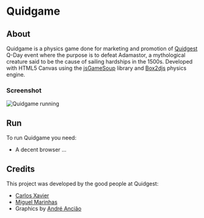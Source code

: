 # Quidgame

## About
Quidgame is a physics game done for marketing and promotion of [Quidgest][0] Q-Day event where the purpose is to defeat Adamastor, a mythological creature said to be the cause of sailing hardships in the 1500s. Developed with HTML5 Canvas using the [jsGameSoup][1] library and [Box2djs][2] physics engine.

### Screenshot
![Quidgame running](http://dl.dropbox.com/u/175565/Quidgest/Projects/QGame/quidgame_screen2.png)

## Run
To run Quidgame you need:

* A decent browser ...

## Credits
This project was developed by the good people at Quidgest:

* [Carlos Xavier][3]
* [Miguel Marinhas][4]
* Graphics by [André Ancião][5]

[0]: http://www.quidgest.com
[1]: http://mccormick.cx/projects/jsGameSoup
[2]: https://github.com/thinkpixellab/box2d
[3]: http://www.linkedin.com/pub/carlos-xavier/0/683/587
[4]: https://github.com/miguelm
[5]: http://www.linkedin.com/pub/andr%C3%A9-anci%C3%A3o/10/568/6a0

